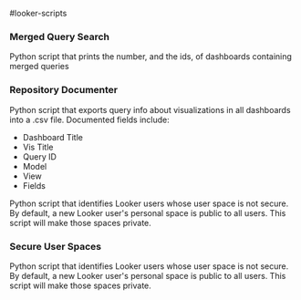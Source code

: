 #looker-scripts

<h3> Merged Query Search </h3>
<p>
Python script that prints the number, and the ids, of dashboards containing merged queries
</p>
<h3> Repository Documenter </h3>
Python script that exports query info about visualizations in all dashboards into a .csv file. Documented fields include:
<ul>
	<li>Dashboard Title</li>
	<li>Vis Title</li>
	<li>Query ID</li>
	<li>Model</li>
	<li>View</li>
	<li>Fields</li>
</ul>
<p>
Python script that identifies Looker users whose user space is not secure. By default, a new Looker user's personal space is public to all users. This script will make those spaces private.
</p>
<h3> Secure User Spaces </h3>
<p>
Python script that identifies Looker users whose user space is not secure. By default, a new Looker user's personal space is public to all users. This script will make those spaces private.
</p>